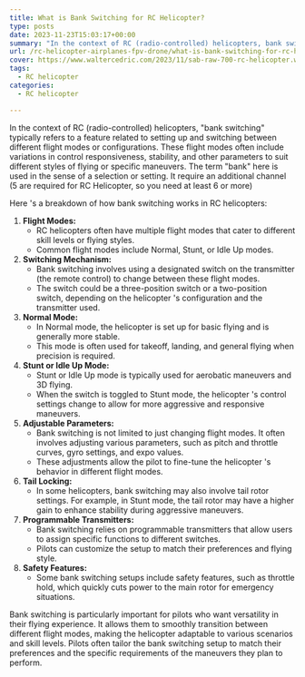 ```yaml
---
title: What is Bank Switching for RC Helicopter?
type: posts
date: 2023-11-23T15:03:17+00:00
summary: "In the context of RC (radio-controlled) helicopters, bank switching typically refers to a feature related to setting up and switching between different flight modes or configurations. These flight modes often include variations in control responsiveness, stability, and other parameters to suit different styles of flying or specific maneuvers."
url: /rc-helicopter-airplanes-fpv-drone/what-is-bank-switching-for-rc-helicopter/
cover: https://www.waltercedric.com/2023/11/sab-raw-700-rc-helicopter.webp
tags:
  - RC helicopter
categories:
  - RC helicopter

---
```

In the context of RC (radio-controlled) helicopters, "bank switching" typically refers to a feature related to setting up and switching between different flight modes or configurations. These flight modes often include variations in control responsiveness, stability, and other parameters to suit different styles of flying or specific maneuvers. The term "bank" here is used in the sense of a selection or setting. It require an additional channel (5 are required for RC Helicopter, so you need at least 6 or more)

Here 's a breakdown of how bank switching works in RC helicopters:

  1. **Flight Modes:**
      * RC helicopters often have multiple flight modes that cater to different skill levels or flying styles.
      * Common flight modes include Normal, Stunt, or Idle Up modes.
  2. **Switching Mechanism:**
      * Bank switching involves using a designated switch on the transmitter (the remote control) to change between these flight modes.
      * The switch could be a three-position switch or a two-position switch, depending on the helicopter 's configuration and the transmitter used.
  3. **Normal Mode:**
      * In Normal mode, the helicopter is set up for basic flying and is generally more stable.
      * This mode is often used for takeoff, landing, and general flying when precision is required.
  4. **Stunt or Idle Up Mode:**
      * Stunt or Idle Up mode is typically used for aerobatic maneuvers and 3D flying.
      * When the switch is toggled to Stunt mode, the helicopter 's control settings change to allow for more aggressive and responsive maneuvers.
  5. **Adjustable Parameters:**
      * Bank switching is not limited to just changing flight modes. It often involves adjusting various parameters, such as pitch and throttle curves, gyro settings, and expo values.
      * These adjustments allow the pilot to fine-tune the helicopter 's behavior in different flight modes.
  6. **Tail Locking:**
      * In some helicopters, bank switching may also involve tail rotor settings. For example, in Stunt mode, the tail rotor may have a higher gain to enhance stability during aggressive maneuvers.
  7. **Programmable Transmitters:**
      * Bank switching relies on programmable transmitters that allow users to assign specific functions to different switches.
      * Pilots can customize the setup to match their preferences and flying style.
  8. **Safety Features:**
      * Some bank switching setups include safety features, such as throttle hold, which quickly cuts power to the main rotor for emergency situations.

Bank switching is particularly important for pilots who want versatility in their flying experience. It allows them to smoothly transition between different flight modes, making the helicopter adaptable to various scenarios and skill levels. Pilots often tailor the bank switching setup to match their preferences and the specific requirements of the maneuvers they plan to perform.
